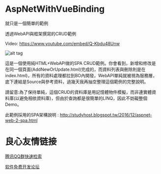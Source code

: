 # AspNetWithVueBinding
   
就只是一個簡單的範例
 
透過WebAPI與框架撰寫的CRUD範例
   
Video: https://www.youtube.com/embed/Q-Kbdu48Unw
  
![alt tag](http://arock.blob.core.windows.net/blogdata201701/05-190155-e4bf9e18-5b4c-447d-802a-8e0021ceab26.png)
   
這是一個使用純HTML+WebAPI做的SPA CRUD範例。你會看到，新增和修改是在同一個頁面(AddNewOrUpdate.html)完成的，而資料列表與刪除則是在index.html)，所有的資料處理都拉到BO內開發，WebAPI單純就被視為服務層，底下連結是Source與參考資料，過幾天我再抽空整理這個範例的完整說明。
  
  
請留意:為了保持單純，這個CRUD的資料庫是用記憶體物件模擬，而非連實體資料庫(以避免相依資料庫)，但由於查詢都是很簡單的LINQ，因此不妨礙整個Demo。
 
 此範例採用的SPA架構說明 :
 http://studyhost.blogspot.tw/2016/12/aspnet-web-2-spa.html


 # 良心友情链接

[腾讯QQ群快速检索](http://u.720life.cn/s/8cf73f7c)

[软件免费开发论坛](http://u.720life.cn/s/bbb01dc0)